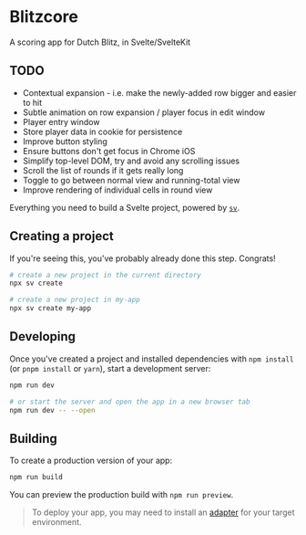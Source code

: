 # Blitzcore

A scoring app for Dutch Blitz, in Svelte/SvelteKit

## TODO
- Contextual expansion - i.e. make the newly-added row bigger and easier to hit
- Subtle animation on row expansion / player focus in edit window
- Player entry window
- Store player data in cookie for persistence
- Improve button styling
- Ensure buttons don't get focus in Chrome iOS
- Simplify top-level DOM, try and avoid any scrolling issues
- Scroll the list of rounds if it gets really long
- Toggle to go between normal view and running-total view
- Improve rendering of individual cells in round view



Everything you need to build a Svelte project, powered by [`sv`](https://github.com/sveltejs/cli).

## Creating a project

If you're seeing this, you've probably already done this step. Congrats!

```bash
# create a new project in the current directory
npx sv create

# create a new project in my-app
npx sv create my-app
```

## Developing

Once you've created a project and installed dependencies with `npm install` (or `pnpm install` or `yarn`), start a development server:

```bash
npm run dev

# or start the server and open the app in a new browser tab
npm run dev -- --open
```

## Building

To create a production version of your app:

```bash
npm run build
```

You can preview the production build with `npm run preview`.

> To deploy your app, you may need to install an [adapter](https://svelte.dev/docs/kit/adapters) for your target environment.
